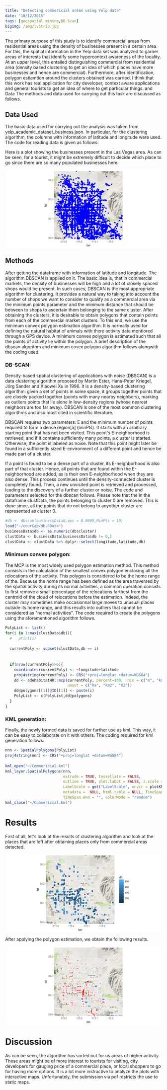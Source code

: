 ```yaml
---
title: "Detecting commericial areas using Yelp data"
date: "10/12/2015"
tags: [geospatial mining,DB-Scan] 
bigimg: /img/lvStrip.jpg
---
```






The primary purpose of this study is to identify commercial areas from residential areas using the density of businesses present in a certain area. For this, the spatial information in the Yelp data set was analyzed to garner areas of interests that identify some hypercontext awareness of the locality. At an upper level, this entailed distinguishing commercial from residential area (density based clustering to get an idea of which places have more businesses and hence are commercial). Furthermore, after identification, polygon estiamtion around the clusters obtained was carried.
I think that this work has real application for city developer, context aware applications and general tourists to get an idea of where to get particular things.  and Data
The methods and data used for carrying out this task are discussed as follows.

## Data Used
The basic data used for carrying out the analysis was taken from yelp_academic_dataset_business.json. In particular, for the clustering algorithm, the columns with information of latitude and longitude were used. The code for reading data is given as follows:

Here is a plot showing the businesses present in the Las Vegas area. As can be seen, for a tourist, it might be extremely difficult to decide which place to go since there are so many populated businesses here.

<img src="/figure/source/2015-12-10-yelp/unnamed-chunk-3-1.png" title="plot of chunk unnamed-chunk-3" alt="plot of chunk unnamed-chunk-3" style="display: block; margin: auto;" />

## Methods
After getting the dataframe with information of latitude and longitude. The algorithm DBSCAN is applied on it. The basic idea is, that in commercial markets, the density of businesses will be high and a lot of closely spaced shops would be present. In such cases, DBSCAN is the most appropriate algorithm for clustering. It provides a natural way to taking into account the number of shops we want to consider to qualify as a commercial area via the minimum points parameter and the minimum distance that should be between to shops to ascertain them belonging to the same cluster. After obtaining the clusters, it is desirable to obtain polygons that contain points from each of the commercial market clusters. To this end, we use the minimum convex polygon estimation algorithm. It is normally used for defining the natural habitat of animals with there activity data montiored through a GPS device. A minimum convex polygon is estimated such that all the points of activity lie within the polygon. 
A brief description of the dbscan algorithm and minimum covex polygon algorithm follows alongwith the coding used.

### DB-SCAN:
Density-based spatial clustering of applications with noise (DBSCAN) is a data clustering algorithm proposed by Martin Ester, Hans-Peter Kriegel, Jörg Sander and Xiaowei Xu in 1996. It is a density-based clustering algorithm: given a set of points in some space, it groups together points that are closely packed together (points with many nearby neighbors), marking as outliers points that lie alone in low-density regions (whose nearest neighbors are too far away). DBSCAN is one of the most common clustering algorithms and also most cited in scientific literature.

DBSCAN requires two parameters: E and the minimum number of points required to form a dense region[a] (minPts). It starts with an arbitrary starting point that has not been visited. This point's E-neighborhood is retrieved, and if it contains sufficiently many points, a cluster is started. Otherwise, the point is labeled as noise. Note that this point might later be found in a sufficiently sized E-environment of a different point and hence be made part of a cluster.

If a point is found to be a dense part of a cluster, its E-neighborhood is also part of that cluster. Hence, all points that are found within the E-neighborhood are added, as is their own E-neighborhood when they are also dense. This process continues until the density-connected cluster is completely found. Then, a new unvisited point is retrieved and processed, leading to the discovery of a further cluster or noise. The code and parameters selected for the dbscan follows. Please note that the in the dataframe clustData, the points belonging to cluster 0 are removed. This is done since, all the points that do not belong to anyother cluster are represented as cluster 0.

```r
#db <- dbscan(businessDataN,eps = 0.0009,MinPts = 10)
load("~/courCap/db.RData")
businessData$db <- as.numeric(db$cluster)
clustData <- businessData[businessData$db != 0,]
clustData <- clustData %>% dplyr::select(longitude,latitude,db) 
```

### Minimum convex polygon:
The MCP is the most widely used polygon estimation method. This method
consists in the calculation of the smallest convex polygon enclosing all the relocations
of the activity. This polygon is considered to be the home range of the. Because the home range has been defined as the area traversed by the
spatial activity during its normal activities, a common operation consists to first remove a small percentage of
the relocations farthest from the centroid of the cloud of relocations before the
estimation. Indeed, the cluster may sometimes make occasionnal large moves to
unusual places outside its home range, and this results into outliers that cannot
be considered as "normal activities". The code required to create the polygons using the aforementioned algorithm follows. 

```r
PolyList <- list()
for(i in 1:max(clustData$db)){
  #   print(i)
  
  currentPoly <- subset(clustData,db == i) 
  
  
  if(nrow(currentPoly)>6){
    coordinates(currentPoly) <- ~longitude+latitude
    proj4string(currentPoly) <- CRS("+proj=longlat +datum=WGS84")
    dd <- adehabitatHR::mcp(currentPoly, percent=100, unin = c("m", "km"),
                            unout = c("ha", "km2", "m2"))
    dd@polygons[[1]]@ID[[1]] <- paste(i)
    PolyList <- c(PolyList,dd@polygons)            
  }  
}
```

### KML generation:

Finally, the newly formed data is saved for further use as kml. This way, it can be easy to collaborate on it with others. The coding required for kml generation follows.


```r
nnn <- SpatialPolygons(PolyList)
proj4string(nnn) <- CRS("+proj=longlat +datum=WGS84")

kml_open("~/Commericial.kml")
kml_layer.SpatialPolygons(nnn, 
                          extrude = TRUE, tessellate = FALSE, 
                          outline = TRUE, plot.labpt = FALSE, z.scale = 1, 
                          LabelScale = get("LabelScale", envir = plotKML.opts), 
                          metadata =  NULL, html.table = NULL, TimeSpan.begin = "", 
                          TimeSpan.end = "", colorMode = "random")
kml_close("~/Commericial.kml")
```

# Results
First of all, let's look at the results of clustering algorithm and look at the places that are left after obtaining places only from commercial areas detected.


<img src="/figure/source/2015-12-10-yelp/unnamed-chunk-7-1.png" title="plot of chunk unnamed-chunk-7" alt="plot of chunk unnamed-chunk-7" style="display: block; margin: auto;" />


After applying the polygon estimation, we obtain the following results. 




<img src="/figure/source/2015-12-10-yelp/unnamed-chunk-9-1.png" title="plot of chunk unnamed-chunk-9" alt="plot of chunk unnamed-chunk-9" style="display: block; margin: auto;" />


# Discussion

As can be seen, the algorithm has sorted out for us areas of higher activity. These areas might be of more interest to tourists for visiting, city developers for gauging price of a commercial place, or local shoppers to go for having more options. It is a lot more instructive to analyze the plots with interactive maps. Unfortunately, the submission via pdf restricts the use to static maps. 
